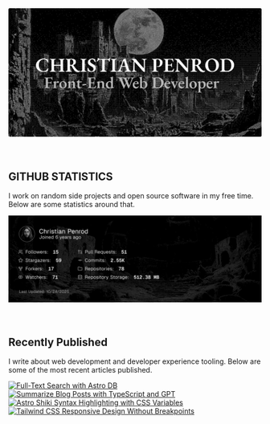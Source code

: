
<picture>
  <source media="(prefers-color-scheme: dark)" srcset="assets/banner.dark.png?v=363b6268-4b77-4244-8536-b0b46f638441" width="843px" />
  <source media="(prefers-color-scheme: light)" srcset="assets/banner.light.png?v=363b6268-4b77-4244-8536-b0b46f638441" width="843px" />
  <img src="assets/banner.dark.png?v=363b6268-4b77-4244-8536-b0b46f638441" alt="Banner" width="843px" />
</picture>
<br />
<br />
<br />
<h2>GITHUB STATISTICS</h2>
<p>I work on random side projects and open source software in my free time. Below are some statistics around that.</p>
<picture>
  <source media="(prefers-color-scheme: dark)" srcset="assets/statistics.dark.png?v=363b6268-4b77-4244-8536-b0b46f638441" width="843px" />
  <source media="(prefers-color-scheme: light)" srcset="assets/statistics.light.png?v=363b6268-4b77-4244-8536-b0b46f638441" width="843px" />
  <img src="assets/statistics.dark.png?v=363b6268-4b77-4244-8536-b0b46f638441" alt="Github Statistics" width="843px" />
</picture>
<br />
<br />
<br />
<h2>Recently Published</h2>
<p>I write about web development and developer experience tooling. Below are some of the most recent articles published.</p>
<a href="https://christianpenrod.com/blog/full-text-search-with-astro-db"><img src="https://christianpenrod.com/blog/full-text-search-with-astro-db.png?v=363b6268-4b77-4244-8536-b0b46f638441" alt="Full-Text Search with Astro DB" width="421px" /></a>
<a href="https://christianpenrod.com/blog/summarize-blog-posts-with-typescript-and-gpt"><img src="https://christianpenrod.com/blog/summarize-blog-posts-with-typescript-and-gpt.png?v=363b6268-4b77-4244-8536-b0b46f638441" alt="Summarize Blog Posts with TypeScript and GPT" width="421px" /></a>
<a href="https://christianpenrod.com/blog/astro-shiki-syntax-highlighting-with-css-variables"><img src="https://christianpenrod.com/blog/astro-shiki-syntax-highlighting-with-css-variables.png?v=363b6268-4b77-4244-8536-b0b46f638441" alt="Astro Shiki Syntax Highlighting with CSS Variables" width="421px" /></a>
<a href="https://christianpenrod.com/blog/tailwindcss-responsive-design-without-breakpoints"><img src="https://christianpenrod.com/blog/tailwindcss-responsive-design-without-breakpoints.png?v=363b6268-4b77-4244-8536-b0b46f638441" alt="Tailwind CSS Responsive Design Without Breakpoints" width="421px" /></a>
